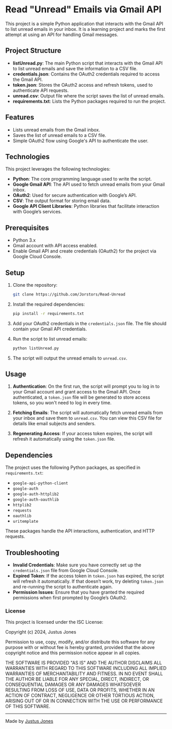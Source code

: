 # Read "Unread" Emails via Gmail API

This project is a simple Python application that interacts with the Gmail API to list unread emails in your inbox. It is a learning project and marks the first attempt at using an API for handling Gmail messages.

## Project Structure

- **listUnread.py**: The main Python script that interacts with the Gmail API to list unread emails and save the information to a CSV file.
- **credentials.json**: Contains the OAuth2 credentials required to access the Gmail API.
- **token.json**: Stores the OAuth2 access and refresh tokens, used to authenticate API requests.
- **unread.csv**: Output file where the script saves the list of unread emails.
- **requirements.txt**: Lists the Python packages required to run the project.

## Features

- Lists unread emails from the Gmail inbox.
- Saves the list of unread emails to a CSV file.
- Simple OAuth2 flow using Google's API to authenticate the user.

## Technologies

This project leverages the following technologies:
- **Python**: The core programming language used to write the script.
- **Google Gmail API**: The API used to fetch unread emails from your Gmail inbox.
- **OAuth2**: Used for secure authentication with Google’s API.
- **CSV**: The output format for storing email data.
- **Google API Client Libraries**: Python libraries that facilitate interaction with Google’s services.

## Prerequisites

- Python 3.x
- Gmail account with API access enabled.
- Enable Gmail API and create credentials (OAuth2) for the project via Google Cloud Console.

## Setup

1. Clone the repository:
    ```bash
    git clone https://github.com/Jorstors/Read-Unread
    ```

2. Install the required dependencies:
    ```bash
    pip install -r requirements.txt
    ```

3. Add your OAuth2 credentials in the `credentials.json` file. The file should contain your Gmail API credentials.

4. Run the script to list unread emails:
    ```bash
    python listUnread.py
    ```

5. The script will output the unread emails to `unread.csv`.

## Usage

1. **Authentication**: On the first run, the script will prompt you to log in to your Gmail account and grant access to the Gmail API. Once authenticated, a `token.json` file will be generated to store access tokens, so you won't need to log in every time.
   
2. **Fetching Emails**: The script will automatically fetch unread emails from your inbox and save them to `unread.csv`. You can view this CSV file for details like email subjects and senders.

3. **Regenerating Access**: If your access token expires, the script will refresh it automatically using the `token.json` file.

## Dependencies

The project uses the following Python packages, as specified in `requirements.txt`:
- `google-api-python-client`
- `google-auth`
- `google-auth-httplib2`
- `google-auth-oauthlib`
- `httplib2`
- `requests`
- `oauthlib`
- `uritemplate`

These packages handle the API interactions, authentication, and HTTP requests.

## Troubleshooting

- **Invalid Credentials**: Make sure you have correctly set up the `credentials.json` file from Google Cloud Console.
- **Expired Token**: If the access token in `token.json` has expired, the script will refresh it automatically. If that doesn’t work, try deleting `token.json` and re-running the script to authenticate again.
- **Permission Issues**: Ensure that you have granted the required permissions when first prompted by Google’s OAuth2.

### License

This project is licensed under the ISC License:

Copyright (c) 2024, Justus Jones

Permission to use, copy, modify, and/or distribute this software for any purpose with or without fee is hereby granted, provided that the above copyright notice and this permission notice appear in all copies.

THE SOFTWARE IS PROVIDED "AS IS" AND THE AUTHOR DISCLAIMS ALL WARRANTIES WITH REGARD TO THIS SOFTWARE INCLUDING ALL IMPLIED WARRANTIES OF MERCHANTABILITY AND FITNESS. IN NO EVENT SHALL THE AUTHOR BE LIABLE FOR ANY SPECIAL, DIRECT, INDIRECT, OR CONSEQUENTIAL DAMAGES OR ANY DAMAGES WHATSOEVER RESULTING FROM LOSS OF USE, DATA OR PROFITS, WHETHER IN AN ACTION OF CONTRACT, NEGLIGENCE OR OTHER TORTIOUS ACTION, ARISING OUT OF OR IN CONNECTION WITH THE USE OR PERFORMANCE OF THIS SOFTWARE.

---

Made by [Justus Jones](https://github.com/Jorstors)
